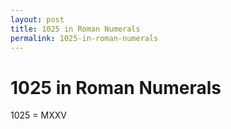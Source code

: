 ```yaml
---
layout: post
title: 1025 in Roman Numerals
permalink: 1025-in-roman-numerals
---
```


# 1025 in Roman Numerals

1025 = MXXV
